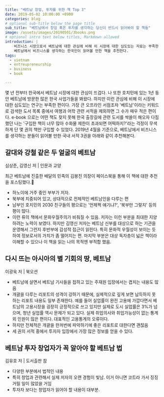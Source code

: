 ```yaml
---
title: "베트남 창업, 투자를 위한 책 Top 3"
date: 2019-05-02 10:00:00 +0900
categories: blog
# optional sub-title below the page title
sub_title: "베트남에서 창업 혹은 투자를 생각하는 당신이 반드시 읽어봐야 할 책들"
image: /assets/images/20190501/3books.png
# optional intro text below titles, Markdown allowed
introduction: |
    비즈니스 시장으로서 베트남에 대한 관심에 비해 이 시장에 대한 심도있는 자료는 부족한 편이다.
    베트남에서 비즈니스를 생각하는 한국인이 읽어볼 만한 책을 추천한다.
tags:
  - vietnam
  - entreupreneurship
  - business
  - book

---
```

몇 년 전부터 한국에서 베트남 시장에 대한 관심이 뜨겁다. 나 또한 호치민에 있는 1년 동안 베트남에 방문한 많은 한국 사업가들을 봐왔다. 하지만 이런 관심에 비해 이 시장에 대한 심도있는 연구는 부족한 편이다. 가장 큰 오프라인 서점조차 '베트남'이라는 키워드로 검색한 도서 목록 중에서 여행과 어학 관련 서적을 제외하면 그 수가 매우 적은 편이다. e-book 으로는 어떤 책도 찾지 못해 한국 출장길에 관련 도서를 싹쓸이 해오자 다짐했던 나는 '구입한 책이 너무 많아 수화물 제한이 초과되면 어떡하지?'라는 걱정이 무색하게 단 몇 권의 책만 구입할 수 있었다. 2019년 4월을 기준으로, 베트남에서 비즈니스를 생각하는 분들이 읽어볼 만한 국내 서적 3권을 아래와 같이 추천해본다.

## 갈대와 강철 같은 두 얼굴의 베트남
심상준, 김영신 저 | 인문과 교양

최근 베트남에 진출한 배달의 민족의 김봉진 의장이 페이스북을 통해 이 책에 대한 추천을 포스팅했다.
- 하노이에 거주 중인 부부가 저자.
- 북부에 치중되어 있고, 상대적으로 전체적인 베트남인을 다루는 편
- 남부인 호치민의 2030 친구들의 평으로는 '언제쩍 얘기냐?', '북부만 그렇지' 등의 평이 많다.
- 이런 류의 책에서 문화우월주의가 비춰질 수 있음. 저자는 이런 부분을 최대한 지양하려는 노력이 보였다. 하지만 김영신 저자는 베트남 신부를 대상으로 하는 기관을 운영해서 그런지 후반부에 감성적 접근이 읽힌다. 특히 문화적 우월성이 보이는 듯하여 정보로서의 가치가 좀 떨어지는 편. 마지막 부분은 대상 독자층이 넓은 책이라 이해할 수 있으나 이 책을 읽는 나의 목적엔 부적합 했음. 

## 다시 뜨는 아시아의 별 기회의 땅, 베트남
이광욱 저 | 북오션
- 베트남에 살면서 베트남 기사들을 접하고 있는 주재원 입장에서는 겹치는 내용도 많음
- 개괄을 다루는 리포트의 성격이 강하기 때문에, 실제적으로 깊게 보면 납득하지 못하는 리포트 내용도 일부 존재한다. 예를 들어 실업률이 완전 고용에 가깝다면서 베트남의 고용시장을 굉장히 긍정적으로 쓰고 있지만 실제로 도시 실업률은 3%가 넘으며, 청년 실업률 역시 문제가 되고 있다. 실제 취업의사와 취업가능성이 없는 통계외 인원이 많은 편이다. 대표적인 고용통계의 오류이다.
- 하지만 전체적은 개괄을 한꺼번에 파악하기에 좋은 리포트로 대한다면 괜찮음
- 세 권의 서적 중에서 투자자 입장에서 가장 많은 정보를 얻을 수 있다.

## 베트남 투자 창업자가 꼭 알아야 할 베트남 법
김유호 저 | 도서출판 참
- 다양한 부분에서 법적인 내용
- 특히 창업과 관련해서 실제 저자의 오랜 경험이 빛남. 이거 아니면 코트라 가서 징징거릴 일이 많았을 거임
- 투자자 보다는 창업자가 읽어야 할 내용이 대부분.